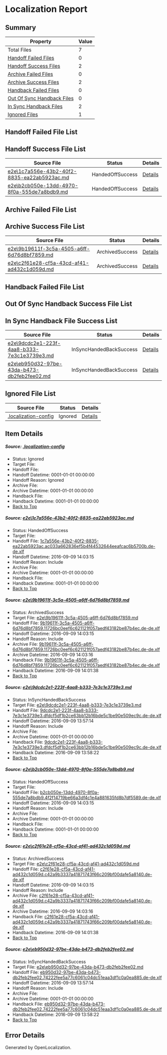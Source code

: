 # <a name='report-top'></a> Localization Report

## Summary
 Property | Value 
 -------- | ----- 
 Total Files | 7
[ Handoff Failed Files ](#handoff-failed-list)| 0
[ Handoff Success Files ](#handoff-success-list)| 2
[ Archive Failed Files ](#archive-failed-list)| 0
[ Archive Success Files ](#archive-success-list)| 2
[ Handback Failed Files ](#handback-failed-list)| 0
[ Out Of Sync Handback Files ](#outofsync-handback-success-list)| 0
[ In Sync Handback Files ](#insync-handback-success-list)| 2
[ Ignored Files ](#ignored-list)| 1

## <a name='handoff-failed-list'></a> Handoff Failed File List

## <a name='handoff-success-list'></a> Handoff Success File List
 Source File | Status | Details 
 ----------- | ------ | ------- 
 [e2e\1c7a556e-43b2-40f2-8835-ea22ab5923ac.md](https://github.com/OpenLocalizationTestOrg/ol-test0/blob/4749342bed2aff25093bf302e7130bce7344d7fb/e2e/1c7a556e-43b2-40f2-8835-ea22ab5923ac.md) | HandedOffSuccess | [Details](#fa75803643960160baece99e90143ff5a2fe52bd1)
 [e2e\b2cb050e-13dd-4970-8f0a-555de7a8bdb9.md](https://github.com/OpenLocalizationTestOrg/ol-test0/blob/4749342bed2aff25093bf302e7130bce7344d7fb/e2e/b2cb050e-13dd-4970-8f0a-555de7a8bdb9.md) | HandedOffSuccess | [Details](#d7b1dbfdf15368c216bd12be4f377abe1ac406794)

## <a name='archive-failed-list'></a> Archive Failed File List

## <a name='archive-success-list'></a> Archive Success File List
 Source File | Status | Details 
 ----------- | ------ | ------- 
 [e2e\9b19611f-3c5a-4505-a6ff-6d76d8bf7859.md](https://github.com/OpenLocalizationTestOrg/ol-test0/blob/8234ff304217dd599b1815dec68e932a14157c2b/e2e/9b19611f-3c5a-4505-a6ff-6d76d8bf7859.md) | ArchivedSuccess | [Details](#e1c8bbf756bebd5665d562b816898ccec654f3ae2)
 [e2e\c2f61e28-cf5a-43cd-af41-ad432c1d059d.md](https://github.com/OpenLocalizationTestOrg/ol-test0/blob/8234ff304217dd599b1815dec68e932a14157c2b/e2e/c2f61e28-cf5a-43cd-af41-ad432c1d059d.md) | ArchivedSuccess | [Details](#a212c5fc7a29e16333deb4ff6457a5ea6d2fec435)

## <a name='handback-failed-list'></a> Handback Failed File List

## <a name='outofsync-handback-success-list'></a> Out Of Sync Handback Success File List

## <a name='insync-handback-success-list'></a> In Sync Handback File Success List
 Source File | Status | Details 
 ----------- | ------ | ------- 
 [e2e\9dcdc2e1-223f-4aa8-b333-7e3c1e3739e3.md](https://github.com/OpenLocalizationTestOrg/ol-test0/blob/ff88057e40f7eb8a38d5f0f584260c69f98032ee/e2e/9dcdc2e1-223f-4aa8-b333-7e3c1e3739e3.md) | InSyncHandedBackSuccess | [Details](#0c725b4453a55ad05fb15d47019d2424d90cabcb3)
 [e2e\eb950d32-97be-43da-b473-db2feb2fee02.md](https://github.com/OpenLocalizationTestOrg/ol-test0/blob/ff88057e40f7eb8a38d5f0f584260c69f98032ee/e2e/eb950d32-97be-43da-b473-db2feb2fee02.md) | InSyncHandedBackSuccess | [Details](#5d9e7c79762d3f7939c59f20c305240ee8890e9c6)

## <a name='ignored-list'></a> Ignored File List
 Source File | Status | Details 
 ----------- | ------ | ------- 
 [.localization-config](https://github.com/OpenLocalizationTestOrg/ol-test0/blob/4749342bed2aff25093bf302e7130bce7344d7fb/.localization-config) | Ignored | [Details](#c268a05ecaa7ec85942ed632c29928ee5bd6da8d0)

## Item Details
##### <a name='c268a05ecaa7ec85942ed632c29928ee5bd6da8d0'></a> Source: [.localization-config](https://github.com/OpenLocalizationTestOrg/ol-test0/blob/4749342bed2aff25093bf302e7130bce7344d7fb/.localization-config)
* Status: Ignored
* Target File: 
* Handoff File: 
* Handoff Datetime: 0001-01-01 00:00:00
* Handoff Reason: Ignored
* Archive File: 
* Archive Datetime: 0001-01-01 00:00:00
* Handback File: 
* Handback Datetime: 0001-01-01 00:00:00
* [Back to Top](#report-top)

##### <a name='fa75803643960160baece99e90143ff5a2fe52bd1'></a> Source: [e2e\1c7a556e-43b2-40f2-8835-ea22ab5923ac.md](https://github.com/OpenLocalizationTestOrg/ol-test0/blob/4749342bed2aff25093bf302e7130bce7344d7fb/e2e/1c7a556e-43b2-40f2-8835-ea22ab5923ac.md)
* Status: HandedOffSuccess
* Target File: 
* Handoff File: [1c7a556e-43b2-40f2-8835-ea22ab5923ac.ac033a662836ef5b4f44532644eeafcac6b5700b.de-de.xlf](https://github.com/OpenLocalizationTestOrg/ol-test0-handoff/blob/f4462446c1d05bac5806f28c70cb27d1e476dcaa/ol-handoff/OpenLocalizationTestOrg/ol-test0-dede/yuwzho/low/1c7a556e-43b2-40f2-8835-ea22ab5923ac.ac033a662836ef5b4f44532644eeafcac6b5700b.de-de.xlf)
* Handoff Datetime: 2016-09-09 14:03:15
* Handoff Reason: Include
* Archive File: 
* Archive Datetime: 0001-01-01 00:00:00
* Handback File: 
* Handback Datetime: 0001-01-01 00:00:00
* [Back to Top](#report-top)

##### <a name='e1c8bbf756bebd5665d562b816898ccec654f3ae2'></a> Source: [e2e\9b19611f-3c5a-4505-a6ff-6d76d8bf7859.md](https://github.com/OpenLocalizationTestOrg/ol-test0/blob/8234ff304217dd599b1815dec68e932a14157c2b/e2e/9b19611f-3c5a-4505-a6ff-6d76d8bf7859.md)
* Status: ArchivedSuccess
* Target File: [e2e\9b19611f-3c5a-4505-a6ff-6d76d8bf7859.md](https://github.com/OpenLocalizationTestOrg/ol-test0-dede/blob/17cfd6c9a3ce84c631d24f464214413ce2fb613a/e2e/9b19611f-3c5a-4505-a6ff-6d76d8bf7859.md)
* Handoff File: [9b19611f-3c5a-4505-a6ff-6d76d8bf7859.11726bc0eef6c621121f057aedf43182be87b4ec.de-de.xlf](https://github.com/OpenLocalizationTestOrg/ol-test0-handoff/blob/f4462446c1d05bac5806f28c70cb27d1e476dcaa/ol-handoff/OpenLocalizationTestOrg/ol-test0-dede/yuwzho/low/9b19611f-3c5a-4505-a6ff-6d76d8bf7859.11726bc0eef6c621121f057aedf43182be87b4ec.de-de.xlf)
* Handoff Datetime: 2016-09-09 14:03:15
* Handoff Reason: Include
* Archive File: [9b19611f-3c5a-4505-a6ff-6d76d8bf7859.11726bc0eef6c621121f057aedf43182be87b4ec.de-de.xlf](https://github.com/OpenLocalizationTestOrg/ol-test0-handoff/blob/825a8bfa260872cf0e19d8294040300296dd204f/ol-archive/OpenLocalizationTestOrg/ol-test0-dede/yuwzho/low/9b19611f-3c5a-4505-a6ff-6d76d8bf7859.11726bc0eef6c621121f057aedf43182be87b4ec.de-de.xlf)
* Archive Datetime: 2016-09-09 14:03:16
* Handback File: [9b19611f-3c5a-4505-a6ff-6d76d8bf7859.11726bc0eef6c621121f057aedf43182be87b4ec.de-de.xlf](https://github.com/OpenLocalizationTestOrg/ol-test0-handback/blob/ff4bb8fe206eb21ec9ee31769be602234627b20a/ol-handback/OpenLocalizationTestOrg/ol-test0-dede/yuwzho/high/9b19611f-3c5a-4505-a6ff-6d76d8bf7859.11726bc0eef6c621121f057aedf43182be87b4ec.de-de.xlf)
* Handback Datetime: 2016-09-09 14:01:38
* [Back to Top](#report-top)

##### <a name='0c725b4453a55ad05fb15d47019d2424d90cabcb3'></a> Source: [e2e\9dcdc2e1-223f-4aa8-b333-7e3c1e3739e3.md](https://github.com/OpenLocalizationTestOrg/ol-test0/blob/ff88057e40f7eb8a38d5f0f584260c69f98032ee/e2e/9dcdc2e1-223f-4aa8-b333-7e3c1e3739e3.md)
* Status: InSyncHandedBackSuccess
* Target File: [e2e\9dcdc2e1-223f-4aa8-b333-7e3c1e3739e3.md](https://github.com/OpenLocalizationTestOrg/ol-test0-dede/blob/43e748fca3a63e8eb9b96ee8d656e5e56f08f920/e2e/9dcdc2e1-223f-4aa8-b333-7e3c1e3739e3.md)
* Handoff File: [9dcdc2e1-223f-4aa8-b333-7e3c1e3739e3.dfdcf5df1b2ce63bb12b16bde5c1be90e509ec9c.de-de.xlf](https://github.com/OpenLocalizationTestOrg/ol-test0-handoff/blob/b12f80e7f9987966e429d7ed8091f8d5e889789b/ol-handoff/OpenLocalizationTestOrg/ol-test0-dede/yuwzho/ht/9dcdc2e1-223f-4aa8-b333-7e3c1e3739e3.dfdcf5df1b2ce63bb12b16bde5c1be90e509ec9c.de-de.xlf)
* Handoff Datetime: 2016-09-09 13:57:14
* Handoff Reason: Include
* Archive File: 
* Archive Datetime: 0001-01-01 00:00:00
* Handback File: [9dcdc2e1-223f-4aa8-b333-7e3c1e3739e3.dfdcf5df1b2ce63bb12b16bde5c1be90e509ec9c.de-de.xlf](https://github.com/OpenLocalizationTestOrg/ol-test0-handback/blob/00026f09d7a108a4b7170d2afd565b22549575dd/ol-handback/OpenLocalizationTestOrg/ol-test0-dede/yuwzho/ht/9dcdc2e1-223f-4aa8-b333-7e3c1e3739e3.dfdcf5df1b2ce63bb12b16bde5c1be90e509ec9c.de-de.xlf)
* Handback Datetime: 2016-09-09 13:58:22
* [Back to Top](#report-top)

##### <a name='d7b1dbfdf15368c216bd12be4f377abe1ac406794'></a> Source: [e2e\b2cb050e-13dd-4970-8f0a-555de7a8bdb9.md](https://github.com/OpenLocalizationTestOrg/ol-test0/blob/4749342bed2aff25093bf302e7130bce7344d7fb/e2e/b2cb050e-13dd-4970-8f0a-555de7a8bdb9.md)
* Status: HandedOffSuccess
* Target File: 
* Handoff File: [b2cb050e-13dd-4970-8f0a-555de7a8bdb9.4f2f14719be66a3df4c1e4a881635fd8b7df5589.de-de.xlf](https://github.com/OpenLocalizationTestOrg/ol-test0-handoff/blob/f4462446c1d05bac5806f28c70cb27d1e476dcaa/ol-handoff/OpenLocalizationTestOrg/ol-test0-dede/yuwzho/low/b2cb050e-13dd-4970-8f0a-555de7a8bdb9.4f2f14719be66a3df4c1e4a881635fd8b7df5589.de-de.xlf)
* Handoff Datetime: 2016-09-09 14:03:15
* Handoff Reason: Include
* Archive File: 
* Archive Datetime: 0001-01-01 00:00:00
* Handback File: 
* Handback Datetime: 0001-01-01 00:00:00
* [Back to Top](#report-top)

##### <a name='a212c5fc7a29e16333deb4ff6457a5ea6d2fec435'></a> Source: [e2e\c2f61e28-cf5a-43cd-af41-ad432c1d059d.md](https://github.com/OpenLocalizationTestOrg/ol-test0/blob/8234ff304217dd599b1815dec68e932a14157c2b/e2e/c2f61e28-cf5a-43cd-af41-ad432c1d059d.md)
* Status: ArchivedSuccess
* Target File: [e2e\c2f61e28-cf5a-43cd-af41-ad432c1d059d.md](https://github.com/OpenLocalizationTestOrg/ol-test0-dede/blob/17cfd6c9a3ce84c631d24f464214413ce2fb613a/e2e/c2f61e28-cf5a-43cd-af41-ad432c1d059d.md)
* Handoff File: [c2f61e28-cf5a-43cd-af41-ad432c1d059d.c42a9b3337a41871743f66c209bf00dafe5a8140.de-de.xlf](https://github.com/OpenLocalizationTestOrg/ol-test0-handoff/blob/f4462446c1d05bac5806f28c70cb27d1e476dcaa/ol-handoff/OpenLocalizationTestOrg/ol-test0-dede/yuwzho/low/c2f61e28-cf5a-43cd-af41-ad432c1d059d.c42a9b3337a41871743f66c209bf00dafe5a8140.de-de.xlf)
* Handoff Datetime: 2016-09-09 14:03:15
* Handoff Reason: Include
* Archive File: [c2f61e28-cf5a-43cd-af41-ad432c1d059d.c42a9b3337a41871743f66c209bf00dafe5a8140.de-de.xlf](https://github.com/OpenLocalizationTestOrg/ol-test0-handoff/blob/825a8bfa260872cf0e19d8294040300296dd204f/ol-archive/OpenLocalizationTestOrg/ol-test0-dede/yuwzho/low/c2f61e28-cf5a-43cd-af41-ad432c1d059d.c42a9b3337a41871743f66c209bf00dafe5a8140.de-de.xlf)
* Archive Datetime: 2016-09-09 14:03:16
* Handback File: [c2f61e28-cf5a-43cd-af41-ad432c1d059d.c42a9b3337a41871743f66c209bf00dafe5a8140.de-de.xlf](https://github.com/OpenLocalizationTestOrg/ol-test0-handback/blob/ff4bb8fe206eb21ec9ee31769be602234627b20a/ol-handback/OpenLocalizationTestOrg/ol-test0-dede/yuwzho/high/c2f61e28-cf5a-43cd-af41-ad432c1d059d.c42a9b3337a41871743f66c209bf00dafe5a8140.de-de.xlf)
* Handback Datetime: 2016-09-09 14:01:38
* [Back to Top](#report-top)

##### <a name='5d9e7c79762d3f7939c59f20c305240ee8890e9c6'></a> Source: [e2e\eb950d32-97be-43da-b473-db2feb2fee02.md](https://github.com/OpenLocalizationTestOrg/ol-test0/blob/ff88057e40f7eb8a38d5f0f584260c69f98032ee/e2e/eb950d32-97be-43da-b473-db2feb2fee02.md)
* Status: InSyncHandedBackSuccess
* Target File: [e2e\eb950d32-97be-43da-b473-db2feb2fee02.md](https://github.com/OpenLocalizationTestOrg/ol-test0-dede/blob/43e748fca3a63e8eb9b96ee8d656e5e56f08f920/e2e/eb950d32-97be-43da-b473-db2feb2fee02.md)
* Handoff File: [eb950d32-97be-43da-b473-db2feb2fee02.74222fee5a77c6061c04dc51eaa3df1c0a0ea885.de-de.xlf](https://github.com/OpenLocalizationTestOrg/ol-test0-handoff/blob/b12f80e7f9987966e429d7ed8091f8d5e889789b/ol-handoff/OpenLocalizationTestOrg/ol-test0-dede/yuwzho/ht/eb950d32-97be-43da-b473-db2feb2fee02.74222fee5a77c6061c04dc51eaa3df1c0a0ea885.de-de.xlf)
* Handoff Datetime: 2016-09-09 13:57:14
* Handoff Reason: Include
* Archive File: 
* Archive Datetime: 0001-01-01 00:00:00
* Handback File: [eb950d32-97be-43da-b473-db2feb2fee02.74222fee5a77c6061c04dc51eaa3df1c0a0ea885.de-de.xlf](https://github.com/OpenLocalizationTestOrg/ol-test0-handback/blob/00026f09d7a108a4b7170d2afd565b22549575dd/ol-handback/OpenLocalizationTestOrg/ol-test0-dede/yuwzho/ht/eb950d32-97be-43da-b473-db2feb2fee02.74222fee5a77c6061c04dc51eaa3df1c0a0ea885.de-de.xlf)
* Handback Datetime: 2016-09-09 13:58:22
* [Back to Top](#report-top)


## Error Details

Generated by OpenLocalization.

